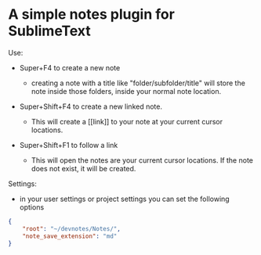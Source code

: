 # A simple notes plugin for SublimeText

Use:
- Super+F4 to create a new note
    - creating a note with a title like "folder/subfolder/title" will store the note inside those folders, inside your normal note location.

- Super+Shift+F4 to create a new linked note.
    - This will create a [[link]] to your note at your current cursor locations.

- Super+Shift+F1 to follow a link
    - This will open the notes are your current cursor locations. If the note does not exist, it will be created.

Settings:
- in your user settings or project settings you can set the following options
```json
{
    "root": "~/devnotes/Notes/",
    "note_save_extension": "md"
}
```